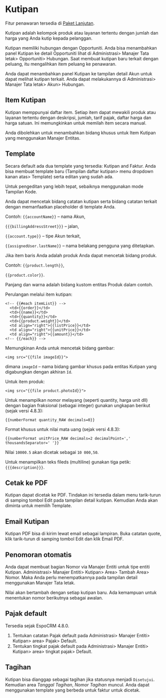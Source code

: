 # Kutipan

Fitur penawaran tersedia di [Paket Lanjutan](https://www.espocrm.com/extensions/advanced-pack/).

Kutipan adalah kelompok produk atau layanan tertentu dengan jumlah dan harga yang Anda kutip kepada pelanggan.

Kutipan memiliki hubungan dengan Opportuniti. Anda bisa menambahkan panel Kutipan ke detail Opportuniti lihat di Administrasi> Manajer Tata letak> Opportuniti> Hubungan. Saat membuat kutipan baru terkait dengan peluang, itu mengalihkan item peluang ke penawaran.

Anda dapat menambahkan panel Kutipan ke tampilan detail Akun untuk dapat melihat kutipan terkait. Anda dapat melakukannya di Administrasi> Manajer Tata letak> Akun> Hubungan.

## Item Kutipan

Kutipan memppunyai daftar item. Setiap item dapat mewakili produk atau layanan tertentu dengan deskripsi, jumlah, tarif pajak, daftar harga dan harga satuan. Ini memungkinkan untuk memilah item secara manual.

Anda dibolehkan untuk menambahkan bidang khusus untuk Item Kutipan yang menggunakan Manajer Entitas.

## Template

Secara default ada dua template yang tersedia: Kutipan and Faktur. Anda bisa membuat template baru (Tampilan daftar kutipan> menu dropdown kanan atas> Template) serta editan yang sudah ada.

Untuk pengeditan yang lebih tepat, sebaiknya menggunakan mode Tampilan Kode.

Anda dapat mencetak bidang catatan kutipan serta bidang catatan terkait dengan memanfaatkan placeholder di template Anda.

Contoh:
`{{accountName}}` – nama Akun,

`{{{billingAddressStreet}}}` – jalan,

`{{account.type}}` – tipe Akun terkait,

`{{assignedUser.lastName}}` – nama belakang pengguna yang ditetapkan.

Jika item baris Anda adalah produk Anda dapat mencetak bidang produk. 

Contoh:
`{{product.length}}`, 

`{{product.color}}`.

Panjang dan warna adalah bidang kustom entitas Produk dalam contoh. 

Perulangan melalui item kutipan:

```
<!-- {{#each itemList}} -->
  <td>{{order}}</td>
  <td>{{name}}</td>
  <td>{{quantity}}</td>
  <td>{{product.weight}}</td>
  <td align="right">{{listPrice}}</td>
  <td align="right">{{unitPrice}}</td>
  <td align="right">{{amount}}</td>
<!-- {{/each}} -->
```

Memungkinan Anda untuk mencetak bidang gambar: 

```
<img src="{{file imageId}}">
```
dimana `imageId` – nama bidang gambar khusus pada entitas Kutipan yang digabungkan dengan akhiran `Id`.

Untuk item produk:
```
<img src="{{file product.photoId}}">
```

Untuk menampilkan nomor melayang (seperti quantity, harga unit dll) dengan bagian fraksional (sebagai integer) gunakan ungkapan berikut (sejak versi 4.8.3):
```
{{numberFormat quantity_RAW decimals=0}}
```

Format khusus untuk nilai mata uang (sejak versi 4.8.3):
```
{{numberFormat unitPrice_RAW decimals=2 decimalPoint=',' thousandsSeparator=' '}}
```
Nilai `10000.5` akan dicetak sebagai `10 000,50`. 

Untuk menampilkan teks fileds (multiline) gunakan tiga petik: `{{{description}}}`.

## Cetak ke PDF

Kutipan dapat dicetak ke PDF. Tindakan ini tersedia dalam menu tarik-turun di samping tombol Edit pada tampilan detail kutipan. Kemudian Anda akan diminta untuk memilih Template.

## Email Kutipan

Kutipan PDF bisa di kirim lewat email sebagai lampiran. Buka catatan quote, klik tarik-turun di samping tombol Edit dan klik Email PDF.

## Penomoran otomatis

Anda dapat membuat bagian Nomor via Manajer Entiti untuk tipe entiti Kutipan. Administrasi> Manajer Entiti> Kutipan> Area> Tambah Area> Nomor. Maka Anda perlu menempatkannya pada tampilan detail menggunakan Manajer Tata letak.

Nilai akan bertambah dengan setiap kutipan baru. Ada kemampuan untuk menentukan nomor berikutnya sebagai awalan.

## Pajak default

Tersedia sejak EspoCRM 4.8.0.

1. Tentukan catatan Pajak default pada Administrasi> Manajer Entiti> Kutipan> area> Pajak> Default.
2. Tentukan tingkat pajak default pada Administrasi> Manajer Entiti> Kutipan> area> tingkat pajak> Default.

## Tagihan

Kutipan bisa dianggap sebagai tagihan jika statusnya menjadi `Disetujui`. Kemudian area _Tanggal Tagihan_, _Nomor Tagihan_ muncul. Anda dapat menggunakan template yang berbeda untuk faktur untuk dicetak.
